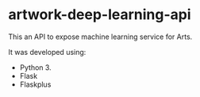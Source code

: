# artwork-deep-learning-api

This an API to expose machine learning service for Arts.

It was developed using:
- Python 3.
- Flask
- Flaskplus
